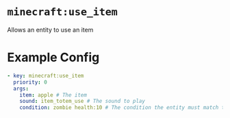 # `minecraft:use_item`

Allows an entity to use an item

# Example Config
```yaml
- key: minecraft:use_item
  priority: 0
  args:
    item: apple # The item
    sound: item_totem_use # The sound to play
    condition: zombie health:10 # The condition the entity must match to use the item - takes an entity lookup string (eg requiring a certain amount of health)
```